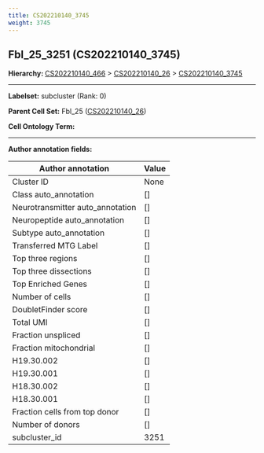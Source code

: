 ```yaml
---
title: CS202210140_3745
weight: 3745
---
```

## Fbl_25_3251 (CS202210140_3745)
<b>Hierarchy: </b>
[CS202210140_466](cell_sets/CS202210140_466.md) >
[CS202210140_26](cell_sets/CS202210140_26.md) >
[CS202210140_3745](cell_sets/CS202210140_3745.md)

---


**Labelset:** subcluster (Rank: 0)

**Parent Cell Set:** Fbl_25 ([CS202210140_26](cell_sets/CS202210140_26.md))



**Cell Ontology Term:** 

[MARKER GENES.]: #


---

[TRANSFERRED ANNOTATIONS.]: #


[AUTHOR ANNOTATION FIELDS.]: #


**Author annotation fields:**

| Author annotation | Value |
|-------------------|-------|
|Cluster ID|None|
|Class auto_annotation|[]|
|Neurotransmitter auto_annotation|[]|
|Neuropeptide auto_annotation|[]|
|Subtype auto_annotation|[]|
|Transferred MTG Label|[]|
|Top three regions|[]|
|Top three dissections|[]|
|Top Enriched Genes|[]|
|Number of cells|[]|
|DoubletFinder score|[]|
|Total UMI|[]|
|Fraction unspliced|[]|
|Fraction mitochondrial|[]|
|H19.30.002|[]|
|H19.30.001|[]|
|H18.30.002|[]|
|H18.30.001|[]|
|Fraction cells from top donor|[]|
|Number of donors|[]|
|subcluster_id|3251|
